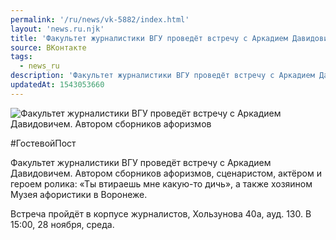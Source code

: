 ```yaml
---
permalink: '/ru/news/vk-5882/index.html'
layout: 'news.ru.njk'
title: 'Факультет журналистики ВГУ проведёт встречу с Аркадием Давидовичем.'
source: ВКонтакте
tags:
  - news_ru
description: 'Факультет журналистики ВГУ проведёт встречу с Аркадием Давидовичем.'
updatedAt: 1543053660
---
```

![Факультет журналистики ВГУ проведёт встречу с Аркадием Давидовичем. Автором сборников афоризмов](https://sun9-55.userapi.com/impf/c845522/v845522353/13b281/KJeBvyGfyw4.jpg?size=950x950&quality=96&proxy=1&sign=636c5e643827d222a05eaa824196e442&c_uniq_tag=Dfn-KNngMGQPndYuUgqwZEaVTvDQYpzGSxEzqztiA_U&type=album)

#ГостевойПост

Факультет журналистики ВГУ проведёт встречу с Аркадием Давидовичем. Автором сборников афоризмов, сценаристом, актёром и героем ролика: «Ты втираешь мне какую-то дичь», а также хозяином Музея афористики в Воронеже.

Встреча пройдёт в корпусе журналистов, Хользунова 40а, ауд. 130.
В 15:00, 28 ноября, среда.
